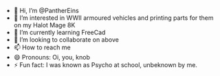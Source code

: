 - 👋 Hi, I’m @PantherEins
- 👀 I’m interested in WWII armoured vehicles and printing parts for them on my Halot Mage 8K
- 🌱 I’m currently learning FreeCad
- 💞️ I’m looking to collaborate on above
- 📫 How to reach me 
- 😄 Pronouns: Oi, you, knob
- ⚡ Fun fact: I was known as Psycho at school, unbeknown by me.

<!---
PantherEins/PantherEins is a ✨ special ✨ repository because its `README.md` (this file) appears on your GitHub profile.
You can click the Preview link to take a look at your changes.
--->
